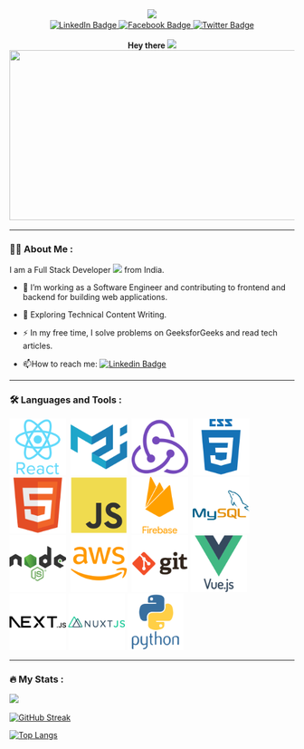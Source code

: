 <div id="header" align="center">
  <img src="https://media.giphy.com/media/2IudUHdI075HL02Pkk/giphy.gif" width="300"/>
  <div id="badges" align="center">
    <a href="www.linkedin.com/in/gowtham-theja-vempalli-1b8653298">
      <img src="https://img.shields.io/badge/LinkedIn-blue?style=for-the-badge&logo=linkedin&logoColor=white" alt="LinkedIn Badge"/>
    </a>
    <a href="https://www.facebook.com/gowtham.teja.5/">
      <img src="https://img.shields.io/badge/Facebook-white?style=for-the-badge&logo=facebook&logoColor=black" alt="Facebook Badge"/>
    </a>
    <a href="https://twitter.com/gowtham_theja_v">
      <img src="https://img.shields.io/badge/Twitter-black?style=for-the-badge&logo=twitter&logoColor=white" alt="Twitter Badge"/>
    </a>
  </div>
  <img src="https://komarev.com/ghpvc/?username=VGowthamTheja&style=flat-square&color=blue" alt=""/>
  <div>
    <strong>
      Hey there
      <img src="https://media.giphy.com/media/hvRJCLFzcasrR4ia7z/giphy.gif" width="30px"/>
    </strong>
  </div>
</div>

<div align="center">
  <img src="https://media.giphy.com/media/YbXLZ6dymH758xSEbM/giphy.gif" width="600" height="300"/>
</div>

---

### :man_technologist: About Me :

I am a Full Stack Developer <img src="https://media.giphy.com/media/WUlplcMpOCEmTGBtBW/giphy.gif" width="30"> from India.

- :telescope: I’m working as a Software Engineer and contributing to frontend and backend for building web applications.

- :seedling: Exploring Technical Content Writing.

- :zap: In my free time, I solve problems on GeeksforGeeks and read tech articles.

- :mailbox:How to reach me: [![Linkedin Badge](https://img.shields.io/badge/-kakbar-blue?style=flat&logo=Linkedin&logoColor=white)](www.linkedin.com/in/gowtham-theja-vempalli-1b8653298)


---

### :hammer_and_wrench: Languages and Tools :

<div>
  <img src="https://github.com/devicons/devicon/blob/master/icons/react/react-original-wordmark.svg" title="React" alt="React" width="100" height="100" />&nbsp;
  <img src="https://github.com/devicons/devicon/blob/master/icons/materialui/materialui-original.svg" title="Material UI" alt="Material UI" width="100" height="100"/>&nbsp;
  <img src="https://github.com/devicons/devicon/blob/master/icons/redux/redux-original.svg" title="Redux" alt="Redux " width="100" height="100"/>&nbsp;
  <img src="https://github.com/devicons/devicon/blob/master/icons/css3/css3-plain-wordmark.svg"  title="CSS3" alt="CSS" width="100" height="100"/>&nbsp;
  <img src="https://github.com/devicons/devicon/blob/master/icons/html5/html5-original.svg" title="HTML5" alt="HTML" width="100" height="100"/>&nbsp;
  <img src="https://github.com/devicons/devicon/blob/master/icons/javascript/javascript-original.svg" title="JavaScript" alt="JavaScript" width="100" height="100"/>&nbsp;
  <img src="https://github.com/devicons/devicon/blob/master/icons/firebase/firebase-plain-wordmark.svg" title="Firebase" alt="Firebase" width="100" height="100"/>&nbsp;
  <img src="https://github.com/devicons/devicon/blob/master/icons/mysql/mysql-original-wordmark.svg" title="MySQL"  alt="MySQL" width="100" height="100"/>&nbsp;
  <img src="https://github.com/devicons/devicon/blob/master/icons/nodejs/nodejs-original-wordmark.svg" title="NodeJS" alt="NodeJS" width="100" height="100"/>&nbsp;
  <img src="https://github.com/devicons/devicon/blob/master/icons/amazonwebservices/amazonwebservices-plain-wordmark.svg" title="AWS" alt="AWS" width="100" height="100"/>&nbsp;
  <img src="https://github.com/devicons/devicon/blob/master/icons/git/git-original-wordmark.svg" title="Git" **alt="Git" width="100" height="100"/>
  <img src="https://github.com/devicons/devicon/blob/master/icons/vuejs/vuejs-original-wordmark.svg" title="Vue" **alt="Vue" width="100" height="100"/>
  <img src="https://github.com/devicons/devicon/blob/master/icons/nextjs/nextjs-original-wordmark.svg" title="NextJS" **alt="NEXT" width="100" height="100"/>
  <img src="https://github.com/devicons/devicon/blob/master/icons/nuxtjs/nuxtjs-original-wordmark.svg" title="NuxtJS" **alt="NuxtJS" width="100" height="100"/>
  <img src="https://github.com/devicons/devicon/blob/master/icons/python/python-original-wordmark.svg" title="Python" **alt="Python" width="100" height="100"/>
</div>

---

### :fire: My Stats :

[![](https://github-readme-stats.vercel.app/api?username=VGowthamTheja&theme=dark)](https://github.com/anuraghazra/github-readme-stats)

[![GitHub Streak](http://github-readme-streak-stats.herokuapp.com?user=VGowthamTheja&theme=dark&background=000000)](https://git.io/streak-stats)

[![Top Langs](https://github-readme-stats.vercel.app/api/top-langs/?username=VGowthamTheja&layout=compact&theme=vision-friendly-dark)](https://github.com/anuraghazra/github-readme-stats)

